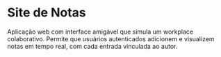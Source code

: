 # Site de Notas
Aplicação web com interface amigável que simula um workplace colaborativo. Permite que usuários autenticados adicionem e visualizem notas em tempo real, com cada entrada vinculada ao autor.
